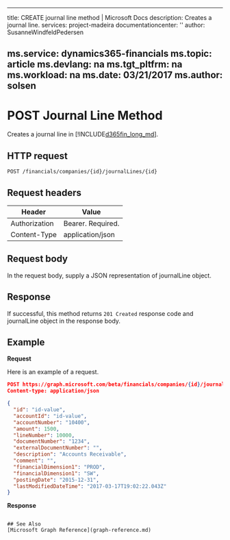 
---
title: CREATE journal line method | Microsoft Docs
description: Creates a journal line.
services: project-madeira
documentationcenter: ''
author: SusanneWindfeldPedersen

ms.service: dynamics365-financials
ms.topic: article
ms.devlang: na
ms.tgt_pltfrm: na
ms.workload: na
ms.date: 03/21/2017
ms.author: solsen
---

# POST Journal Line Method
Creates a journal line in [!INCLUDE[d365fin_long_md](../dynamics-nav/includes/d365fin_long_md.md)].

## HTTP request
```
POST /financials/companies/{id}/journalLines/{id}
```

## Request headers
|Header|Value|
|------|-----|
|Authorization  |Bearer. Required.    |
|Content-Type  |application/json    |

## Request body
In the request body, supply a JSON representation of journalLine object.

## Response
If successful, this method returns ```201 Created``` response code and journalLine object in the response body.

## Example

**Request**

Here is an example of a request.

```json
POST https://graph.microsoft.com/beta/financials/companies/{id}/journalLine
Content-type: application/json

{
  "id": "id-value",
  "accountId": "id-value",
  "accountNumber": "10400",
  "amount": 1500,
  "lineNumber": 10000,
  "documentNumber": "1234",
  "externalDocumentNumber": "",
  "description": "Accounts Receivable",
  "comment": "",
  "financialDimension1": "PROD",
  "financialDimension1": "SW",
  "postingDate": "2015-12-31",
  "lastModifiedDateTime": "2017-03-17T19:02:22.043Z"
}
```
**Response**
```

## See Also
[Microsoft Graph Reference](graph-reference.md)  
